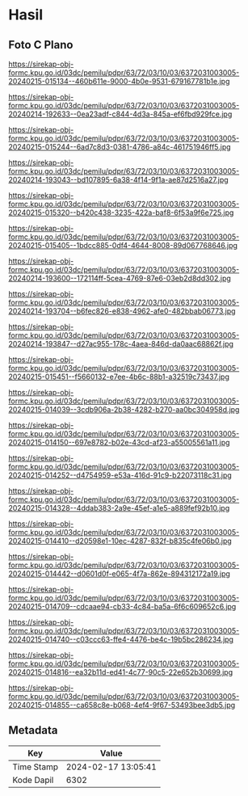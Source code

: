 # Hasil

## Foto C Plano

https://sirekap-obj-formc.kpu.go.id/03dc/pemilu/pdpr/63/72/03/10/03/6372031003005-20240215-015134--460b611e-9000-4b0e-9531-679167781b1e.jpg

https://sirekap-obj-formc.kpu.go.id/03dc/pemilu/pdpr/63/72/03/10/03/6372031003005-20240214-192633--0ea23adf-c844-4d3a-845a-ef6fbd929fce.jpg

https://sirekap-obj-formc.kpu.go.id/03dc/pemilu/pdpr/63/72/03/10/03/6372031003005-20240215-015244--6ad7c8d3-0381-4786-a84c-461751946ff5.jpg

https://sirekap-obj-formc.kpu.go.id/03dc/pemilu/pdpr/63/72/03/10/03/6372031003005-20240214-193043--bd107895-6a38-4f14-9f1a-ae87d2516a27.jpg

https://sirekap-obj-formc.kpu.go.id/03dc/pemilu/pdpr/63/72/03/10/03/6372031003005-20240215-015320--b420c438-3235-422a-baf8-6f53a9f6e725.jpg

https://sirekap-obj-formc.kpu.go.id/03dc/pemilu/pdpr/63/72/03/10/03/6372031003005-20240215-015405--1bdcc885-0df4-4644-8008-89d067768646.jpg

https://sirekap-obj-formc.kpu.go.id/03dc/pemilu/pdpr/63/72/03/10/03/6372031003005-20240214-193600--172114ff-5cea-4769-87e6-03eb2d8dd302.jpg

https://sirekap-obj-formc.kpu.go.id/03dc/pemilu/pdpr/63/72/03/10/03/6372031003005-20240214-193704--b6fec826-e838-4962-afe0-482bbab06773.jpg

https://sirekap-obj-formc.kpu.go.id/03dc/pemilu/pdpr/63/72/03/10/03/6372031003005-20240214-193847--d27ac955-178c-4aea-846d-da0aac68862f.jpg

https://sirekap-obj-formc.kpu.go.id/03dc/pemilu/pdpr/63/72/03/10/03/6372031003005-20240215-015451--f5660132-e7ee-4b6c-88b1-a32519c73437.jpg

https://sirekap-obj-formc.kpu.go.id/03dc/pemilu/pdpr/63/72/03/10/03/6372031003005-20240215-014039--3cdb906a-2b38-4282-b270-aa0bc304958d.jpg

https://sirekap-obj-formc.kpu.go.id/03dc/pemilu/pdpr/63/72/03/10/03/6372031003005-20240215-014150--697e8782-b02e-43cd-af23-a55005561a11.jpg

https://sirekap-obj-formc.kpu.go.id/03dc/pemilu/pdpr/63/72/03/10/03/6372031003005-20240215-014252--d4754959-e53a-416d-91c9-b22073118c31.jpg

https://sirekap-obj-formc.kpu.go.id/03dc/pemilu/pdpr/63/72/03/10/03/6372031003005-20240215-014328--4ddab383-2a9e-45ef-a1e5-a889fef92b10.jpg

https://sirekap-obj-formc.kpu.go.id/03dc/pemilu/pdpr/63/72/03/10/03/6372031003005-20240215-014410--d20598e1-10ec-4287-832f-b835c4fe06b0.jpg

https://sirekap-obj-formc.kpu.go.id/03dc/pemilu/pdpr/63/72/03/10/03/6372031003005-20240215-014442--d0601d0f-e065-4f7a-862e-894312172a19.jpg

https://sirekap-obj-formc.kpu.go.id/03dc/pemilu/pdpr/63/72/03/10/03/6372031003005-20240215-014709--cdcaae94-cb33-4c84-ba5a-6f6c609652c6.jpg

https://sirekap-obj-formc.kpu.go.id/03dc/pemilu/pdpr/63/72/03/10/03/6372031003005-20240215-014740--c03ccc63-ffe4-4476-be4c-19b5bc286234.jpg

https://sirekap-obj-formc.kpu.go.id/03dc/pemilu/pdpr/63/72/03/10/03/6372031003005-20240215-014816--ea32b11d-ed41-4c77-90c5-22e652b30699.jpg

https://sirekap-obj-formc.kpu.go.id/03dc/pemilu/pdpr/63/72/03/10/03/6372031003005-20240215-014855--ca658c8e-b068-4ef4-9f67-53493bee3db5.jpg


## Metadata

| Key        | Value               |
| ---------- | ------------------- |
| Time Stamp | 2024-02-17 13:05:41 |
| Kode Dapil | 6302                |



